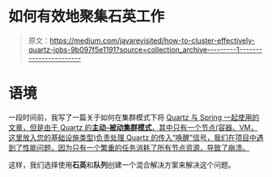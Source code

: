 # 如何有效地聚集石英工作

> 原文：<https://medium.com/javarevisited/how-to-cluster-effectively-quartz-jobs-9b097f5e1191?source=collection_archive---------1----------------------->

# 语境

一段时间前，我写了一篇关于如何在集群模式下将 [Quartz 与 Spring 一起使用的文章，但是由于 Quartz 的**主动-被动集群模式**，其中只有一个节点(容器、VM，这里放入您的基础设施类型)负责处理 Quartz 的传入“唤醒”信号，我们在项目中遇到了性能问题，因为只有一个繁重的任务消耗了所有节点资源，导致了崩溃。](/@rafaelfaita/spring-boot-using-quartz-in-mode-cluster-e1d71e4af4b9)

这样，我们选择使用**石英**和**队列**创建一个混合解决方案来解决这个问题。